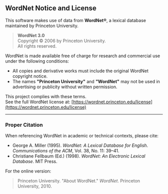## WordNet Notice and License

This software makes use of data from **WordNet®**, a lexical database maintained by Princeton University.

> **WordNet 3.0**  
> Copyright © 2006 by Princeton University.  
> All rights reserved.

WordNet is made available free of charge for research and commercial use under the following conditions:

- All copies and derivative works must include the original WordNet copyright notice.
- The names **"Princeton University"** and **"WordNet"** may not be used in advertising or publicity without written permission.

This project complies with these terms.  
See the full WordNet license at: [https://wordnet.princeton.edu/license](https://wordnet.princeton.edu/license)

---

### Proper Citation

When referencing WordNet in academic or technical contexts, please cite:

- George A. Miller (1995). *WordNet: A Lexical Database for English*. *Communications of the ACM*, Vol. 38, No. 11: 39–41.
- Christiane Fellbaum (Ed.) (1998). *WordNet: An Electronic Lexical Database*. MIT Press.

For the online version:

> Princeton University. "About WordNet." *WordNet*. Princeton University, 2010.
